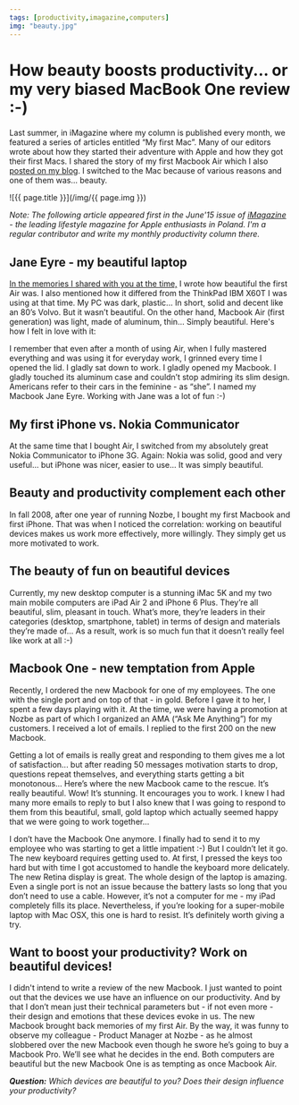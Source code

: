 ```yaml
---
tags: [productivity,imagazine,computers]
img: "beauty.jpg"
---
```


# How beauty boosts productivity... or my very biased MacBook One review :-)

Last summer, in iMagazine where my column is published every month, we featured a series of articles entitled “My first Mac”. Many of our editors wrote about how they started their adventure with Apple and how they got their first Macs. I shared the story of my first Macbook Air which I also [posted on my blog](/my-first-mac/). I switched to the Mac because of various reasons and one of them was... beauty.  

<!--More-->

![{{ page.title }}](/img/{{ page.img }})

*Note: The following article appeared first in the June'15 issue of [iMagazine](/pl/piekno/) - the leading lifestyle magazine for Apple enthusiasts in Poland. I'm a regular contributor and write my monthly productivity column there.*

## Jane Eyre - my beautiful laptop

[In the memories I shared with you at the time,][first] I wrote how beautiful the first Air was. I also mentioned how it differed from the ThinkPad IBM X60T I was using at that time. My PC was dark, plastic... In short, solid and decent like an 80’s Volvo. But it wasn’t beautiful. On the other hand, Macbook Air (first generation) was light, made of aluminum, thin... Simply beautiful. Here's how I felt in love with it:



I remember that even after a month of using Air, when I fully mastered everything and was using it for everyday work, I grinned every time I opened the lid. I gladly sat down to work. I gladly opened my Macbook. I gladly touched its aluminum case and couldn’t stop admiring its slim design. Americans refer to their cars in the feminine - as “she”. I named my Macbook Jane Eyre. Working with Jane was a lot of fun :-)

## My first iPhone vs. Nokia Communicator

At the same time that I bought Air, I switched from my absolutely great Nokia Communicator to iPhone 3G. Again: Nokia was solid, good and very useful... but iPhone was nicer, easier to use... It was simply beautiful.

## Beauty and productivity complement each other 

In fall 2008, after one year of running Nozbe, I bought my first Macbook and first iPhone. That was when I noticed the correlation: working on beautiful devices makes us work more effectively, more willingly. They simply get us more motivated to work.

## The beauty of fun on beautiful devices

Currently, my new desktop computer is a stunning iMac 5K and my two main mobile computers are iPad Air 2 and iPhone 6 Plus. They’re all beautiful, slim, pleasant in touch. What’s more, they’re leaders in their categories (desktop, smartphone, tablet) in terms of design and materials they’re made of... As a result, work is so much fun that it doesn’t really feel like work at all :-)

## Macbook One - new temptation from Apple

Recently, I ordered the new Macbook for one of my employees. The one with the single port and on top of that - in gold. Before I gave it to her, I spent a few days playing with it. At the time, we were having a promotion at Nozbe as part of which I organized an AMA (“Ask Me Anything”) for my customers. I received a lot of emails. I replied to the first 200 on the new Macbook.

Getting a lot of emails is really great and responding to them gives me a lot of satisfaction... but after reading 50 messages motivation starts to drop, questions repeat themselves, and everything starts getting a bit monotonous... Here’s where the new Macbook came to the rescue. It’s really beautiful. Wow! It’s stunning. It encourages you to work. I knew I had many more emails to reply to but I also knew that I was going to respond to them from this beautiful, small, gold laptop which actually seemed happy that we were going to work together...

I don’t have the Macbook One anymore. I finally had to send it to my employee who was starting to get a little impatient :-) But I couldn’t let it go. The new keyboard requires getting used to. At first, I pressed the keys too hard but with time I got accustomed to handle the keyboard more delicately. The new Retina display is great. The whole design of the laptop is amazing. Even a single port is not an issue because the battery lasts so long that you don’t need to use a cable. However, it’s not a computer for me - my iPad completely fills its place. Nevertheless, if you’re looking for a super-mobile laptop with Mac OSX, this one is hard to resist. It’s definitely worth giving a try. 

## Want to boost your productivity? Work on beautiful devices!

I didn't intend to write a review of the new Macbook. I just wanted to point out that the devices we use have an influence on our productivity. And by that I don’t mean just their technical parameters but - if not even more - their design and emotions that these devices evoke in us. The new Macbook brought back memories of my first Air. By the way, it was funny to observe my colleague - Product Manager at Nozbe - as he almost slobbered over the new Macbook even though he swore he’s going to buy a Macbook Pro. We’ll see what he decides in the end. Both computers are beautiful but the new Macbook One is as tempting as once Macbook Air.

***Question:*** *Which devices are beautiful to you? Does their design influence your productivity?*


[iMagazine]: http://iMagazine.pl
[first]: /my-first-mac/

[n]: https://michael.gratis/nozbe